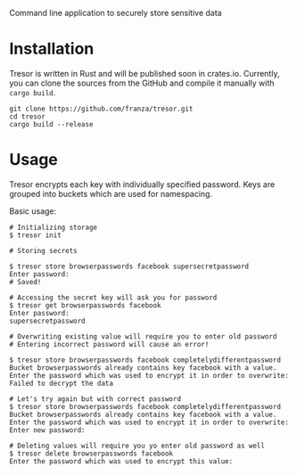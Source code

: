 Command line application to securely store sensitive data

# Installation

Tresor is written in Rust and will be published soon in crates.io.
Currently, you can clone the sources from the GitHub and compile it manually with `cargo build`.

```shell
git clone https://github.com/franza/tresor.git
cd tresor
cargo build --release
```

# Usage

Tresor encrypts each key with individually specified password. 
Keys are grouped into buckets which are used for namespacing.

Basic usage:

```shell
# Initializing storage
$ tresor init

# Storing secrets

$ tresor store browserpasswords facebook supersecretpassword
Enter password: 
# Saved!

# Accessing the secret key will ask you for password
$ tresor get browserpasswords facebook 
Enter password: 
supersecretpassword

# Overwriting existing value will require you to enter old password
# Entering incorrect password will cause an error!

$ tresor store browserpasswords facebook completelydifferentpassword
Bucket browserpasswords already contains key facebook with a value. Enter the password which was used to encrypt it in order to overwrite: 
Failed to decrypt the data

# Let's try again but with correct password
$ tresor store browserpasswords facebook completelydifferentpassword
Bucket browserpasswords already contains key facebook with a value. Enter the password which was used to encrypt it in order to overwrite: 
Enter new password: 

# Deleting values will require you yo enter old password as well
$ tresor delete browserpasswords facebook 
Enter the password which was used to encrypt this value: 
```